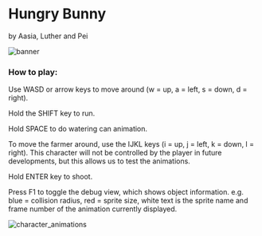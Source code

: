 # Hungry Bunny
 by Aasia, Luther and Pei

![banner](https://github.com/NestedLoof/HungryBunny/assets/9250860/6a4175df-8ee4-44bf-aeba-eb2e81436b47)


### How to play:

Use WASD or arrow keys to move around (w = up, a = left, s = down, d = right).

Hold the SHIFT key to run.

Hold SPACE to do watering can animation.

To move the farmer around, use the IJKL keys (i = up, j = left, k = down, l = right). This character will not be controlled by the player in future developments, but this allows us to test the animations.

Hold ENTER key to shoot.

Press F1 to toggle the debug view, which shows object information. e.g. blue = collision radius, red = sprite size, white text is the sprite name and frame number of the animation currently displayed.

![character_animations](https://github.com/NestedLoof/HungryBunny/assets/9250860/c3489c39-7b24-4077-b01c-a126e0d7bcf5)
